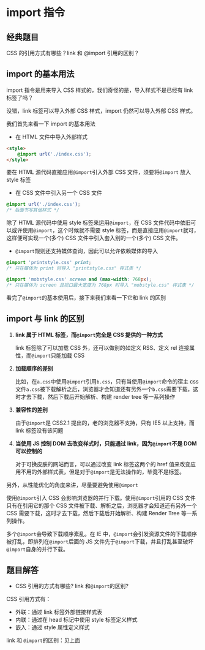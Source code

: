 # import 指令

## 经典题目

CSS 的引用方式有哪些？link 和 @import 引用的区别？

## import 的基本用法

import 指令是用来导入 CSS 样式的，我们奇怪的是，导入样式不是已经有 link 标签了吗？

没错，link 标签可以导入外部 CSS 样式，import 仍然可以导入外部 CSS 样式。

我们首先来看一下 import 的基本用法

- 在 HTML 文件中导入外部样式

```html
<style>
	@import url('./index.css');
</style>
```

要在 HTML 源代码直接应用`@import`引入外部 CSS 文件，须要将`@import` 放入 style 标签

- 在 CSS 文件中引入另一个 CSS 文件

```css
@import url('./index.css');
/* 后面书写其他样式 */
```

除了 HTML 源代码中使用 style 标签来运用`@import`，在 CSS 文件代码中依旧可以或许使用`@import`，这个时候就不需要 style 标签，而是直接应用`@import`就可，这样便可实现一个(多个) CSS 文件中引入套入别的一个(多个) CSS 文件。

- `@import`规则还支持媒体查询，因此可以允许依赖媒体的导入

```css
@import 'printstyle.css' print;
/* 只在媒体为 print 时导入 "printstyle.css" 样式表 */
```

```css
@import 'mobstyle.css' screen and (max-width: 768px);
/* 只在媒体为 screen 且视口最大宽度为 768px 时导入 "mobstyle.css" 样式表 */
```

看完了`@import`的基本使用后，接下来我们来看一下它和 link 的区别

## import 与 link 的区别

1. **link 属于 HTML 标签，而`@import`完全是 CSS 提供的一种方式**

   link 标签除了可以加载 CSS 外，还可以做别的如定义 RSS、定义 rel 连接属性，而`@import`只能加载 CSS

2. **加载顺序的差别**

   比如，在`a.css`中使用`@import`引用`b.css`，只有当使用`@import`命令的宿主 css 文件`a.css`被下载解析之后，浏览器才会知道还有另外一个`b.css`需要下载，这时才去下载，然后下载后开始解析、构建 render tree 等一系列操作

3. **兼容性的差别**

   由于`@import`是 CSS2.1 提出的，老的浏览器不支持，只有 IE5 以上支持，而 link 标签没有该问题

4. **当使用 JS 控制 DOM 去改变样式时，只能通过 link，因为`@import`不是 DOM 可以控制的**

   对于可换皮肤的网站而言，可以通过改变 link 标签这两个的 href 值来改变应用不用的外部样式表，但是对于`@import`是无法操作的，毕竟不是标签。

另外，从性能优化的角度来讲，尽量要避免使用`@import`

使用`@import`引入 CSS 会影响浏览器的并行下载。使用`@import`引用的 CSS 文件只有在引用它的那个 CSS 文件被下载、解析之后，浏览器才会知道还有另外一个 CSS 需要下载，这时才去下载，然后下载后开始解析、构建 Render Tree 等一系列操作。

多个`@import`会导致下载顺序紊乱。在 IE 中，`@import`会引发资源文件的下载顺序被打乱，即排列在`@import`后面的 JS 文件先于`@import`下载，井且打乱甚至破坏`@import`自身的并行下载。

## 题目解答

- CSS 引用的方式有哪些? link 和`@import`的区别?

CSS 引用方式有：

- 外联：通过 link 标签外部链接样式表
- 内联：通过在 head 标记中使用 style 标签定义样式
- 嵌入：通过 style 属性定义样式

link 和 `@import`的区别：见上面
